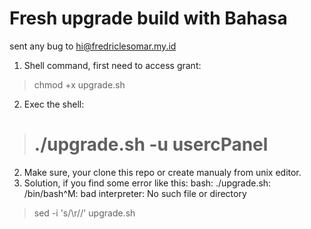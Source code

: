# Fresh upgrade build with Bahasa
sent any bug to hi@fredriclesomar.my.id

1. Shell command, first need to access grant:
> chmod +x upgrade.sh
2. Exec the shell:
> # ./upgrade.sh -u usercPanel
2. Make sure, your clone this repo or create manualy from unix editor.
3. Solution, if you find some error like this: bash: ./upgrade.sh: /bin/bash^M: bad interpreter: No such file or directory
> sed -i 's/\r//' upgrade.sh
